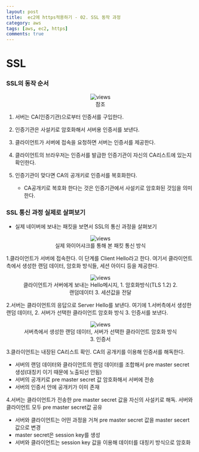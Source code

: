 ```yaml
---
layout: post
title:  ec2에 https적용하기 - 02. SSL 동작 과정
category: aws
tags: [aws, ec2, https]
comments: true
---
```


# SSL

### SSL의 동작 순서

<center>
<figure>
<img src="https://imgur.com/wJH3diP.png" alt="views">
<figcaption>참조</figcaption>
</figure>
</center>

1. 서버는 CA(인증기관)으로부터 인증서를 구입한다.

2. 인증기관은 사설키로 암호화해서 서버용 인증서를 보낸다.

3. 클라이언트가 서버에 접속을 요청하면 서버는 인증서를 제공한다.

4. 클라이언트의 브라우저는 인증서를 발급한 인증기관이 자신의 CA리스트에 있는지 확인한다.

5. 인증기관이 맞다면 CA의 공개키로 인증서를 복호화한다.
	- CA공개키로 복호화 한다는 것은 인증기관에서 사설키로 암호화된 것임을 의미한다.


### SSL 통신 과정 실제로 살펴보기

- 실제 네이버에 보내는 패킷을 보면서 SSL의 통신 과정을 살펴보기

<center>
<figure>
<img src="https://imgur.com/3B89MUu.png" alt="views">
<figcaption>실제 와이어샤크를 통해 본 패킷 통신 방식</figcaption>
</figure>
</center>

1.클라이언트가 서버에 접속한다. 이 단계를 Client Hello라고 한다. 여기서 클라이언트 측에서 생성한 랜덤 데이터, 암호화 방식들, 세션 아이디 등을 제공한다.

<center>
<figure>
<img src="https://imgur.com/cDbTfQP.png" alt="views">
<figcaption>클라이언트가 서버에게 보내는 Hello메시지, 1. 암호화방식(TLS 1.2) 2. 랜덤데이터 3. 세션값을 전달</figcaption>
</figure>
</center>

2.서버는 클라이언트의 응답으로 Server Hello를 보낸다. 여기에 1.서버측에서 생성한 랜덤 데이터, 2. 서버가 선택한 클라이언트 암호화 방식 3. 인증서를 보낸다.

<center>
<figure>
<img src="https://imgur.com/C39Jn9L.png" alt="views">
<figcaption>서버측에서 생성한 랜덤 데이터, 서버가 선택한 클라이언트 암호화 방식 3. 인증서</figcaption>
</figure>
</center>

3.클라이언트는 내장된 CA리스트 확인. CA의 공개키를 이용해 인증서를 해독한다.
- 서버의 랜덤 데이터와 클라이언트의 랜덤 데이터를 조합해서 pre master secret 생성(대칭키 이기 때문에 노출되선 안됨)
- 서버의 공개키로 pre master secret 값 암호화해서 서버에 전송
- 서버의 인증서 안에 공개키가 이미 존재

4.서버는 클라이언트가 전송한 pre master secret 값을 자신의 사설키로 해독. 서버와 클라이언트 모두 pre master secret값 공유
- 서버와 클라이언트는 어떤 과정을 거쳐 pre master secret 값을 master secert 값으로 변경
- master secret은 session key를 생성
- 서버와 클라이언트는 session key 값을 이용해 데이터를 대칭키 방식으로 암호화

